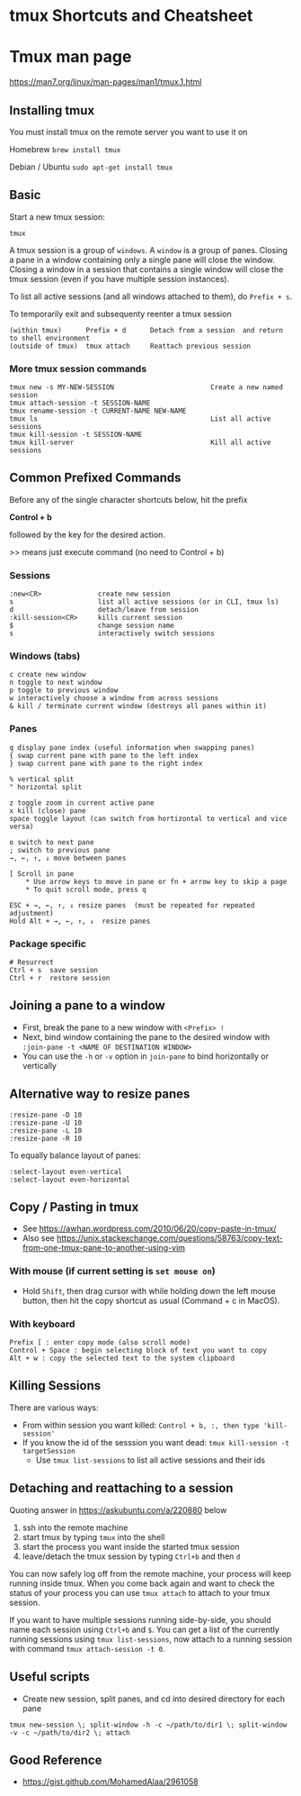 # tmux Shortcuts and Cheatsheet

# Tmux man page
https://man7.org/linux/man-pages/man1/tmux.1.html

## Installing tmux

You must install tmux on the remote server you want to use it on

Homebrew
`brew install tmux`

Debian / Ubuntu
`sudo apt-get install tmux`

## Basic

Start a new tmux session:

`tmux`

A tmux session is a group of `windows`. A `window` is a group of panes. Closing a pane in a window containing only a single pane will close the window. Closing a window in a session that contains a single window will close the tmux session (even if you have multiple session instances).

To list all active sessions (and all windows attached to them), do `Prefix + s`.

To temporarily exit and subsequenty reenter a tmux session

```
(within tmux)      Prefix + d      Detach from a session  and return to shell environment
(outside of tmux)  tmux attach     Reattach previous session
```

### More tmux session commands
```
tmux new -s MY-NEW-SESSION                        Create a new named session
tmux attach-session -t SESSION-NAME
tmux rename-session -t CURRENT-NAME NEW-NAME
tmux ls                                           List all active sessions
tmux kill-session -t SESSION-NAME
tmux kill-server                                  Kill all active sessions
```

## Common Prefixed Commands

Before any of the single character shortcuts below, hit the prefix

__Control + b__

followed by the key for the desired action.

\>\> means just execute command (no need to Control + b)

### Sessions
```
:new<CR>              create new session
s                     list all active sessions (or in CLI, tmux ls)
d                     detach/leave from session
:kill-session<CR>     kills current session
$                     change session name
s                     interactively switch sessions
```

### Windows (tabs)
```
c create new window
n toggle to next window
p toggle to previous window
w interactively choose a window from across sessions
& kill / terminate current window (destroys all panes within it)
```

### Panes

```
q display pane index (useful information when swapping panes)
{ swap current pane with pane to the left index
} swap current pane with pane to the right index

% vertical split
" horizontal split

z toggle zoom in current active pane
x kill (close) pane
space toggle layout (can switch from hortizontal to vertical and vice versa)

o switch to next pane
; switch to previous pane
→, ←, ↑, ↓ move between panes

[ Scroll in pane
    * Use arrow keys to move in pane or fn + arrow key to skip a page
    * To quit scroll mode, press q

ESC + →, ←, ↑, ↓ resize panes  (must be repeated for repeated adjustment)
Hold Alt + →, ←, ↑, ↓  resize panes
```

### Package specific

```
# Resurrect
Ctrl + s  save session
Ctrl + r  restore session
```


## Joining a pane to a window
- First, break the pane to a new window with `<Prefix> !`
- Next, bind window containing the pane to the desired window with `:join-pane -t <NAME OF DESTINATION WINDOW>`
- You can use the `-h` or `-v` option in `join-pane` to bind horizontally or vertically

## Alternative way to resize panes
```
:resize-pane -D 10
:resize-pane -U 10
:resize-pane -L 10
:resize-pane -R 10
```

To equally balance layout of panes:
```
:select-layout even-vertical
:select-layout even-horizontal
```

## Copy / Pasting in tmux
* See https://awhan.wordpress.com/2010/06/20/copy-paste-in-tmux/
* Also see https://unix.stackexchange.com/questions/58763/copy-text-from-one-tmux-pane-to-another-using-vim

### With mouse (if current setting is `set mouse on`)
* Hold `Shift`, then drag cursor with while holding down the left mouse button, then hit the copy shortcut as usual (Command + c in MacOS).

### With keyboard
```
Prefix [ : enter copy mode (also scroll mode)
Control + Space : begin selecting block of text you want to copy
Alt + w : copy the selected text to the system clipboard
```

## Killing Sessions
There are various ways:
* From within session you want killed: `Control + b, :, then type 'kill-session'`
* If you know the id of the sesssion you want dead: `tmux kill-session -t targetSession`
   * Use `tmux list-sessions` to list all active sessions and their ids


## Detaching and reattaching to a session
Quoting answer in https://askubuntu.com/a/220880 below

1. ssh into the remote machine
2. start tmux by typing `tmux` into the shell
3. start the process you want inside the started tmux session
4. leave/detach the tmux session by typing `Ctrl+b` and then `d`

You can now safely log off from the remote machine, your process will keep running inside tmux. When you come back again and want to check the status of your process you can use `tmux attach` to attach to your tmux session.

If you want to have multiple sessions running side-by-side, you should name each session using `Ctrl+b` and `$`. You can get a list of the currently running sessions using `tmux list-sessions`, now attach to a running session with command `tmux attach-session -t 0`.

## Useful scripts
* Create new session, split panes, and cd into desired directory for each pane
```
tmux new-session \; split-window -h -c ~/path/to/dir1 \; split-window -v -c ~/path/to/dir2 \; attach
```

## Good Reference
* https://gist.github.com/MohamedAlaa/2961058

